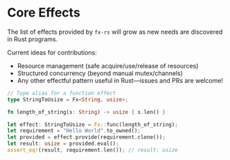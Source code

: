 # Core Effects

The list of effects provided by `fx-rs` will grow as new needs are discovered in Rust programs.

Current ideas for contributions:

- Resource management (safe acquire/use/release of resources)
- Structured concurrency (beyond manual mutex/channels)
- Any other effectful pattern useful in Rust—issues and PRs are welcome!

```rust
// Type alias for a function effect
type StringToUsize = Fx<String, usize>;

fn length_of_string(s: String) -> usize { s.len() }

let effect: StringToUsize = Fx::func(length_of_string);
let requirement = "Hello World".to_owned();
let provided = effect.provide(requirement.clone());
let result: usize = provided.eval();
assert_eq!(result, requirement.len()); // result: usize
```
